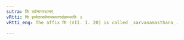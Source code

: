 ```yaml
---
sutra: शि सर्वनामस्थानम्
vRtti: शि इत्येतत्सर्वनामस्थानसंज्ञम्भवति ॥
vRtti_eng: The affix शि (VII. I. 20) is called _sarvanamasthana_.

---
```


